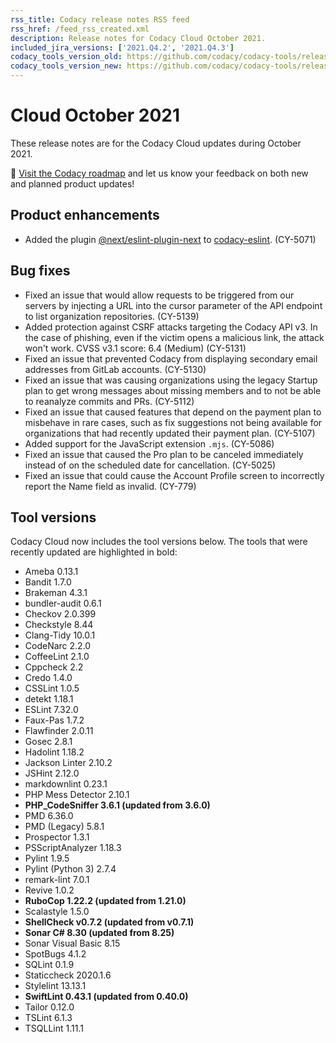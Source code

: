 ```yaml
---
rss_title: Codacy release notes RSS feed
rss_href: /feed_rss_created.xml
description: Release notes for Codacy Cloud October 2021.
included_jira_versions: ['2021.Q4.2', '2021.Q4.3']
codacy_tools_version_old: https://github.com/codacy/codacy-tools/releases/tag/3.9.12
codacy_tools_version_new: https://github.com/codacy/codacy-tools/releases/tag/3.9.48
---
```


# Cloud October 2021

These release notes are for the Codacy Cloud updates during October 2021.

📢 [Visit the Codacy roadmap](https://roadmap.codacy.com) and <span class="skip-vale">let us know</span> your feedback on both new and planned product updates!

## Product enhancements

-   Added the plugin [<span class="skip-vale">@next/eslint-plugin-next</span>](https://www.npmjs.com/package/@next/eslint-plugin-next) to [<span class="skip-vale">codacy-eslint</span>](https://github.com/codacy/codacy-eslint). (CY-5071)

## Bug fixes

-   Fixed an issue that would allow requests to be triggered from our servers by injecting a URL into the cursor parameter of the API endpoint to list organization repositories. (CY-5139)
-   Added protection against CSRF attacks targeting the Codacy API v3. In the case of phishing, even if the victim opens a malicious link, the <span class="skip-vale">attack</span> won't work. CVSS v3.1 score: 6.4 (Medium) (CY-5131)
-   Fixed an issue that prevented Codacy from displaying secondary email addresses from GitLab accounts. (CY-5130)
-   Fixed an issue that was causing organizations using the legacy Startup plan to get wrong messages about missing members and to not be able to reanalyze commits and PRs. (CY-5112)
-   Fixed an issue that caused features that depend on the payment plan to misbehave in rare cases, such as fix suggestions not being available for organizations that had recently updated their payment plan. (CY-5107)
-   Added support for the JavaScript extension `.mjs`. (CY-5086)
-   Fixed an issue that caused the Pro plan to be canceled immediately instead of on the scheduled date for cancellation. (CY-5025)
-   Fixed an issue that could cause the Account Profile screen to incorrectly report the Name field as invalid. (CY-779)

## Tool versions

Codacy Cloud now includes the tool versions below. The tools that were recently updated are highlighted in bold:

-   Ameba 0.13.1
-   Bandit 1.7.0
-   Brakeman 4.3.1
-   bundler-audit 0.6.1
-   Checkov 2.0.399
-   Checkstyle 8.44
-   Clang-Tidy 10.0.1
-   CodeNarc 2.2.0
-   CoffeeLint 2.1.0
-   Cppcheck 2.2
-   Credo 1.4.0
-   CSSLint 1.0.5
-   detekt 1.18.1
-   ESLint 7.32.0
-   Faux-Pas 1.7.2
-   Flawfinder 2.0.11
-   Gosec 2.8.1
-   Hadolint 1.18.2
-   Jackson Linter 2.10.2
-   JSHint 2.12.0
-   markdownlint 0.23.1
-   PHP Mess Detector 2.10.1
-   **PHP_CodeSniffer 3.6.1 (updated from 3.6.0)**
-   PMD 6.36.0
-   PMD (Legacy) 5.8.1
-   Prospector 1.3.1
-   PSScriptAnalyzer 1.18.3
-   Pylint 1.9.5
-   Pylint (Python 3) 2.7.4
-   remark-lint 7.0.1
-   Revive 1.0.2
-   **RuboCop 1.22.2 (updated from 1.21.0)**
-   Scalastyle 1.5.0
-   **ShellCheck v0.7.2 (updated from v0.7.1)**
-   **Sonar C# 8.30 (updated from 8.25)**
-   Sonar Visual Basic 8.15
-   SpotBugs 4.1.2
-   SQLint 0.1.9
-   Staticcheck 2020.1.6
-   Stylelint 13.13.1
-   **SwiftLint 0.43.1 (updated from 0.40.0)**
-   Tailor 0.12.0
-   TSLint 6.1.3
-   TSQLLint 1.11.1

